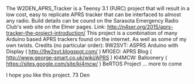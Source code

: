 The W2DEN_APRS_Tracker is a Teensy 3.1 (PJRC) project that will result in a low cost, easy to replicate APRS tracker that can be interfaced to almost any radio.
Build details can be cound on the Sarasota Emergency Radio Club's web site on the Elmer pages. 
Link: http://n4ser.org/2015/aprs-tracker-the-project-introduction/
This project is a combination of many Arduino based APRS trackers found on the internet. As well as some of my own twists.
Credits (no particular order):
  9W2SVT: ASPRS Arduino with Display ( http://9w2svt.blogspot.com/ )
  M1GEO: APRS Blog ( http://www.george-smart.co.uk/wiki/APRS )
  KI4MCW: Balloonery ( https://sites.google.com/site/ki4mcw/ )
  BeRTOS Project
  ... more to come
  

I hope you like this project.
73
Den
